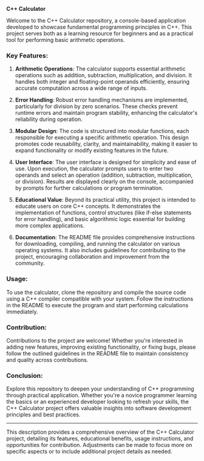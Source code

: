 
**C++ Calculator**

Welcome to the C++ Calculator repository, a console-based application developed to showcase fundamental programming principles in C++. This project serves both as a learning resource for beginners and as a practical tool for performing basic arithmetic operations.

### Key Features:

1. **Arithmetic Operations**: The calculator supports essential arithmetic operations such as addition, subtraction, multiplication, and division. It handles both integer and floating-point operands efficiently, ensuring accurate computation across a wide range of inputs.

2. **Error Handling**: Robust error handling mechanisms are implemented, particularly for division by zero scenarios. These checks prevent runtime errors and maintain program stability, enhancing the calculator's reliability during operation.

3. **Modular Design**: The code is structured into modular functions, each responsible for executing a specific arithmetic operation. This design promotes code reusability, clarity, and maintainability, making it easier to expand functionality or modify existing features in the future.

4. **User Interface**: The user interface is designed for simplicity and ease of use. Upon execution, the calculator prompts users to enter two operands and select an operation (addition, subtraction, multiplication, or division). Results are displayed clearly on the console, accompanied by prompts for further calculations or program termination.

5. **Educational Value**: Beyond its practical utility, this project is intended to educate users on core C++ concepts. It demonstrates the implementation of functions, control structures (like if-else statements for error handling), and basic algorithmic logic essential for building more complex applications.

6. **Documentation**: The README file provides comprehensive instructions for downloading, compiling, and running the calculator on various operating systems. It also includes guidelines for contributing to the project, encouraging collaboration and improvement from the community.

### Usage:

To use the calculator, clone the repository and compile the source code using a C++ compiler compatible with your system. Follow the instructions in the README to execute the program and start performing calculations immediately.

### Contribution:

Contributions to the project are welcome! Whether you're interested in adding new features, improving existing functionality, or fixing bugs, please follow the outlined guidelines in the README file to maintain consistency and quality across contributions.

### Conclusion:

Explore this repository to deepen your understanding of C++ programming through practical application. Whether you're a novice programmer learning the basics or an experienced developer looking to refresh your skills, the C++ Calculator project offers valuable insights into software development principles and best practices.

---

This description provides a comprehensive overview of the C++ Calculator project, detailing its features, educational benefits, usage instructions, and opportunities for contribution. Adjustments can be made to focus more on specific aspects or to include additional project details as needed.
